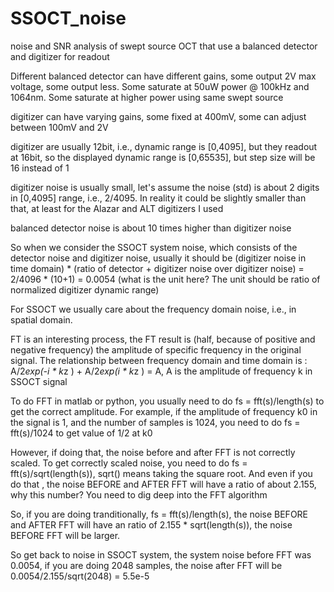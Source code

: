 # SSOCT_noise
noise and SNR analysis of swept source OCT that use a balanced detector and digitizer for readout

Different balanced detector can have different gains, some output 2V max voltage, some output less. Some saturate at 50uW power @ 100kHz and 1064nm. Some saturate at higher power using same swept source

digitizer can have varying gains, some fixed at 400mV, some can adjust between 100mV and 2V

digitizer are usually 12bit, i.e., dynamic range is [0,4095], but they readout at 16bit, so the displayed dynamic range is [0,65535], but step size will be 16 instead of 1

digitizer noise is usually small, let's assume the noise (std) is about 2 digits in [0,4095] range, i.e., 2/4095. In reality it could be slightly smaller than that, at least for the Alazar and ALT digitizers I used

balanced detector noise is about 10 times higher than digitizer noise

So when we consider the SSOCT system noise, which consists of the detector noise and digitizer noise, usually it should be (digitizer noise in time domain) * (ratio of detector + digitizer noise over digitizer noise) = 2/4096 * (10+1) = 0.0054 (what is the unit here? The unit should be ratio of normalized digitizer dynamic range)

For SSOCT we usually care about the frequency domain noise, i.e., in spatial domain. 

FT is an interesting process, the FT result is (half, because of positive and negative frequency) the amplitude of specific frequency in the original signal. The relationship between frequency domain and time domain is : A/2*exp(-i * k*z ) + A/2*exp(i * k*z ) = A, A is the amplitude of frequency k in SSOCT signal

To do FFT in matlab or python, you usually need to do fs = fft(s)/length(s) to get the correct amplitude. For example, if the amplitude of frequency k0 in the signal is 1, and the number of samples is 1024, you need to do fs = fft(s)/1024 to get value of 1/2 at k0

However, if doing that, the noise before and after FFT is not correctly scaled. To get correctly scaled noise, you need to do fs = fft(s)/sqrt(length(s)), sqrt() means taking the square root. And even if you do that , the noise BEFORE and AFTER FFT will have a ratio of about 2.155, why this number? You need to dig deep into the FFT algorithm

So, if you are doing tranditionally, fs = fft(s)/length(s), the noise BEFORE and AFTER FFT will have an ratio of 2.155 * sqrt(length(s)), the noise BEFORE FFT will be larger.

So get back to noise in SSOCT system, the system noise before FFT was 0.0054, if you are doing 2048 samples, the noise after FFT will be 0.0054/2.155/sqrt(2048) = 5.5e-5
